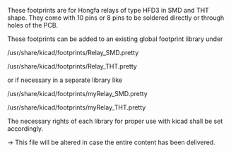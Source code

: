 These footprints are for Hongfa relays of type HFD3 in SMD and THT shape. They come with 10 pins or 8 pins to be soldered directly or through holes of the PCB.

These footprints can be added to an existing global footprint library under

/usr/share/kicad/footprints/Relay_SMD.pretty

/usr/share/kicad/footprints/Relay_THT.pretty

or if necessary in a separate library like

/usr/share/kicad/footprints/myRelay_SMD.pretty

/usr/share/kicad/footprints/myRelay_THT.pretty

The necessary rights of each library for proper use with kicad shall be set accordingly.

-> This file will be altered in case the entire content has been delivered.
